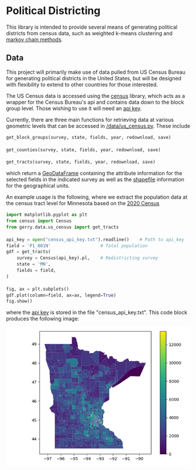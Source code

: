 # Political Districting

This library is intended to provide several means of generating political districts from census data, such as weighted k-means clustering and [markov chain methods](https://people.csail.mit.edu/ddeford/MCMC_Intro_plus.pdf).



## Data
This project will primarily make use of data pulled from US Census Bureau for generating political districts in the United States, but will be designed with flexibility to extend to other countries for those interested.

The US Census data is accessed using the [census](https://github.com/datamade/census) library, which acts as a wrapper for the Census Bureau's api and contains data down to the block group level. Those wishing to use it will need an [api key](api.census.gov/data/key_signup.html).

Currently, there are three main functions for retrieving data at various geometric levels that can be accessed in [/data/us_census.py](gerry/data/us_census.py). These include
```python
get_block_groups(survey, state, fields, year, redownload, save)

get_counties(survey, state, fields, year, redownload, save)

get_tracts(survey, state, fields, year, redownload, save)
```
which return a [GeoDataFrame](https://geopandas.org/en/stable/) containing the attribute information for the selected fields in the indicated survey as well as the [shapefile](https://www.census.gov/geographies/mapping-files/time-series/geo/tiger-line-file.2020.html) information for the geographical units.

An example usage is the following, where we extract the population data at the census tract level for Minnesota based on the [2020 Census](https://www.census.gov/data/developers/data-sets/decennial-census.html)
```python
import matplotlib.pyplot as plt
from census import Census
from gerry.data.us_census import get_tracts

api_key = open("census_api_key.txt").readline()    # Path to api_key
field = 'P1_001N'                   # Total population
gdf = get_tracts(
    survey = Census(api_key).pl,    # Redistricting survey
    state = 'MN',
    fields = field,
)

fig, ax = plt.subplots()
gdf.plot(column=field, ax=ax, legend=True)
fig.show()
```
where the [api key](api.census.gov/data/key_signup.html) is stored in the file "census_api_key.txt". This code block produces the following image:

![Census tracts for Minnesota](images/mn_tracts.png)
